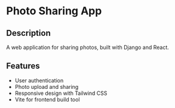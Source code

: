 # Photo Sharing App

## Description

A web application for sharing photos, built with Django and React.

## Features

- User authentication
- Photo upload and sharing
- Responsive design with Tailwind CSS
- Vite for frontend build tool
